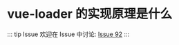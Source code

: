 # vue-loader 的实现原理是什么



::: tip Issue 
 欢迎在 Issue 中讨论: [Issue 92](https://github.com/shfshanyue/Daily-Question/issues/92) 
:::